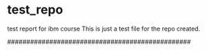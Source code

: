 # test_repo
test report for ibm course
This is just a test file for the repo created.

################################################
